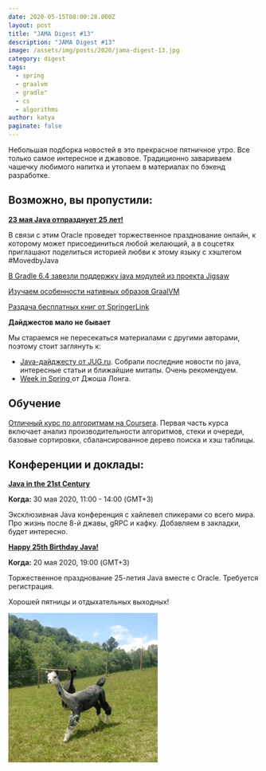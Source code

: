 ```yaml
---
date: 2020-05-15T08:00:28.000Z
layout: post
title: "JAMA Digest #13"
description: "JAMA Digest #13"
image: /assets/img/posts/2020/jama-digest-13.jpg
category: digest
tags:
  - spring
  - graalvm
  - gradle" 
  - cs
  - algorithms
author: katya
paginate: false 
---
```

Небольшая подборка новостей в это прекрасное пятничное утро. Все только самое интересное и джавовое. Традиционно завариваем чашечку любимого напитка и утопаем в материалах по бэкенд разработке.

## Возможно, вы пропустили:

**[23 мая Java отпразднует 25 лет!](https://blogs.oracle.com/java/our-world-moved-by-java)**

В связи с этим Oracle проведет торжественное празднование онлайн, к которому может присоединиться любой желающий, а в соцсетях приглашают поделиться историей любви к этому языку с хэштегом #MovedbyJava

[В Gradle 6.4 завезли поддержку java модулей из проекта Jigsaw](https://docs.gradle.org/6.4/release-notes.html#java-modules)

[Изучаем особенности нативных образов GraalVM](https://jamesward.com/2020/05/07/graalvm-native-image-tips-tricks/)

[Раздача бесплатных книг от SpringerLink](https://link.springer.com/search?facet-content-type=%22Book%22&package=mat-covid19_textbooks&facet-discipline=%22Computer+Science%22)

**Дайджестов мало не бывает**

Мы стараемся не пересекаться материалами с другими авторами, поэтому стоит заглянуть к:

* [Java-дайджесту от JUG.ru](https://habr.com/ru/company/jugru/blog/501738/). Собрали последние новости по java, интересные статьи и ближайшие митапы. Очень рекомендуем.
* [Week in Spring ](https://spring.io/blog/2020/05/12/this-week-in-spring-may-12th-2020)от Джоша Лонга.

## Обучение

[Отличный курс по алгоритмам на Coursera](https://www.coursera.org/learn/algorithms-part1). Первая часть курса включает анализ производительности алгоритмов, стеки и очереди, базовые сортировки, сбалансированное дерево поиска и хэш таблицы. 

## Конференции и доклады:

**[Java in the 21st Century](https://community-z.com/events/ctNMrzU0jn?fbclid=IwAR3gFRYTGWKvnAdW6TJpd6hFzIQvqDeu7jIBezwC9wesO4Bbioo2Wf5RLo0)**

**Когда:** 30 мая 2020, 11:00 - 14:00 (GMT+3)

Эксклюзивная Java конференция с хайлевел спикерами со всего мира. Про жизнь после 8-й джавы, gRPC и кафку. Добавляем в закладки, будет интересно.

**[Happy 25th Birthday Java!](https://go.oracle.com/LP=92874?elqCampaignId=246252)**

**Когда:** 20 мая 2020, 19:00 (GMT+3)

Торжественное празднование 25-летия Java вместе с Oracle. Требуется регистрация.

Хорошей пятницы и отдыхательных выходных!

![](/assets/img/uploads/tumblr_cd6dfb9b898a5b13b4fdac025e54fc21_a5118e2e_400.gif)